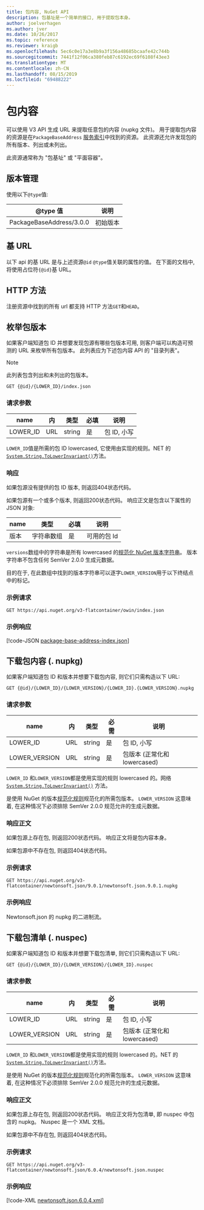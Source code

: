```yaml
---
title: 包内容, NuGet API
description: 包基址是一个简单的接口, 用于提取包本身。
author: joelverhagen
ms.author: jver
ms.date: 10/26/2017
ms.topic: reference
ms.reviewer: kraigb
ms.openlocfilehash: 5ec6c0e17a3e8b9a3f156a48685bcaafe42c744b
ms.sourcegitcommit: 7441f12f06ca380feb87c6192ec69f6108f43ee3
ms.translationtype: MT
ms.contentlocale: zh-CN
ms.lasthandoff: 08/15/2019
ms.locfileid: "69488222"
---
```

# <a name="package-content"></a>包内容

可以使用 V3 API 生成 URL 来提取任意包的内容 (nupkg 文件)。 用于提取包内容的资源是在`PackageBaseAddress` [服务索引](service-index.md)中找到的资源。 此资源还允许发现包的所有版本、列出或未列出。

此资源通常称为 "包基址" 或 "平面容器"。

## <a name="versioning"></a>版本管理

使用以下`@type`值:

@type 值              | 说明
------------------------ | -----
PackageBaseAddress/3.0.0 | 初始版本

## <a name="base-url"></a>基 URL

以下 api 的基 URL 是与上述资源`@id` `@type`值关联的属性的值。 在下面的文档中, 将使用占位符`{@id}`基 URL。

## <a name="http-methods"></a>HTTP 方法

注册资源中找到的所有 url 都支持 HTTP 方法`GET`和`HEAD`。

## <a name="enumerate-package-versions"></a>枚举包版本

如果客户端知道包 ID 并想要发现包源有哪些包版本可用, 则客户端可以构造可预测的 URL 来枚举所有包版本。 此列表应为下述包内容 API 的 "目录列表"。

> [!Note]
> 此列表包含列出和未列出的包版本。

    GET {@id}/{LOWER_ID}/index.json

### <a name="request-parameters"></a>请求参数

name     | 内     | 类型    | 必填 | 说明
-------- | ------ | ------- | -------- | -----
LOWER_ID | URL    | string  | 是      | 包 ID, 小写

`LOWER_ID`值是所需的包 ID lowercased, 它使用由实现的规则。NET 的[`System.String.ToLowerInvariant()`](/dotnet/api/system.string.tolowerinvariant?view=netstandard-2.0#System_String_ToLowerInvariant)方法。

### <a name="response"></a>响应

如果包源没有提供的包 ID 版本, 则返回404状态代码。

如果包源有一个或多个版本, 则返回200状态代码。 响应正文是包含以下属性的 JSON 对象:

name     | 类型             | 必填 | 说明
-------- | ---------------- | -------- | -----
版本 | 字符串数组 | 是      | 可用的包 Id

`versions`数组中的字符串是所有 lowercased 的[规范化 NuGet 版本字符串](../concepts/package-versioning.md#normalized-version-numbers)。 版本字符串不包含任何 SemVer 2.0.0 生成元数据。

目的在于, 在此数组中找到的版本字符串可以逐字`LOWER_VERSION`用于以下终结点中的标记。

### <a name="sample-request"></a>示例请求

    GET https://api.nuget.org/v3-flatcontainer/owin/index.json

### <a name="sample-response"></a>示例响应

[!code-JSON [package-base-address-index.json](./_data/package-base-address-index.json)]

## <a name="download-package-content-nupkg"></a>下载包内容 (. nupkg)

如果客户端知道包 ID 和版本并想要下载包内容, 则它们只需构造以下 URL:

    GET {@id}/{LOWER_ID}/{LOWER_VERSION}/{LOWER_ID}.{LOWER_VERSION}.nupkg

### <a name="request-parameters"></a>请求参数

name          | 内     | 类型   | 必需 | 说明
------------- | ------ | ------ | -------- | -----
LOWER_ID      | URL    | string | 是      | 包 ID, 小写
LOWER_VERSION | URL    | string | 是      | 包版本 (正常化和 lowercased)

`LOWER_ID` 和`LOWER_VERSION`都是使用实现的规则 lowercased 的。网络[`System.String.ToLowerInvariant()`](/dotnet/api/system.string.tolowerinvariant?view=netstandard-2.0#System_String_ToLowerInvariant)
方法。

是使用 NuGet 的版本[规范化规则](../concepts/package-versioning.md#normalized-version-numbers)规范化的所需包版本。 `LOWER_VERSION` 这意味着, 在这种情况下必须排除 SemVer 2.0.0 规范允许的生成元数据。

### <a name="response-body"></a>响应正文

如果包源上存在包, 则返回200状态代码。 响应正文将是包内容本身。

如果包源中不存在包, 则返回404状态代码。

### <a name="sample-request"></a>示例请求

    GET https://api.nuget.org/v3-flatcontainer/newtonsoft.json/9.0.1/newtonsoft.json.9.0.1.nupkg

### <a name="sample-response"></a>示例响应

Newtonsoft.json 的 nupkg 的二进制流。

## <a name="download-package-manifest-nuspec"></a>下载包清单 (. nuspec)

如果客户端知道包 ID 和版本并想要下载包清单, 则它们只需构造以下 URL:

    GET {@id}/{LOWER_ID}/{LOWER_VERSION}/{LOWER_ID}.nuspec

### <a name="request-parameters"></a>请求参数

name          | 内     | 类型   | 必需 | 说明
------------- | ------ | ------ | -------- | -----
LOWER_ID      | URL    | string | 是      | 包 ID, 小写
LOWER_VERSION | URL    | string | 是      | 包版本 (正常化和 lowercased)

`LOWER_ID` 和`LOWER_VERSION`都是使用实现的规则 lowercased 的。NET 的[`System.String.ToLowerInvariant()`](/dotnet/api/system.string.tolowerinvariant?view=netstandard-2.0#System_String_ToLowerInvariant)方法。

是使用 NuGet 的版本[规范化规则](../concepts/package-versioning.md#normalized-version-numbers)规范化的所需包版本。 `LOWER_VERSION` 这意味着, 在这种情况下必须排除 SemVer 2.0.0 规范允许的生成元数据。

### <a name="response-body"></a>响应正文

如果包源上存在包, 则返回200状态代码。 响应正文将为包清单, 即 nuspec 中包含的 nupkg。 Nuspec 是一个 XML 文档。

如果包源中不存在包, 则返回404状态代码。

### <a name="sample-request"></a>示例请求

    GET https://api.nuget.org/v3-flatcontainer/newtonsoft.json/6.0.4/newtonsoft.json.nuspec

### <a name="sample-response"></a>示例响应

[!code-XML [newtonsoft.json.6.0.4.xml](./_data/newtonsoft.json.6.0.4.xml)]
